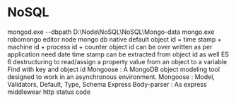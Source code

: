 # NoSQL

mongod.exe --dbpath D:\Node\NoSQL\NoSQL\Mongo-data
mongo.exe 
robomongo editor
node mongo db native
default object id = time stamp + machine id + process id + counter
object id can be over written as per application need
date time stamp can be extracted from object id as well
ES 6 destructuring to read/assign a property value from an object to a variable
Find with key and object id
Mongoose : A MongoDB object modeling tool designed to work in an asynchronous environment.
Mongoose : Model, Validators, Default, Type, Schema
Express
Body-parser : As express middlewear
http status code